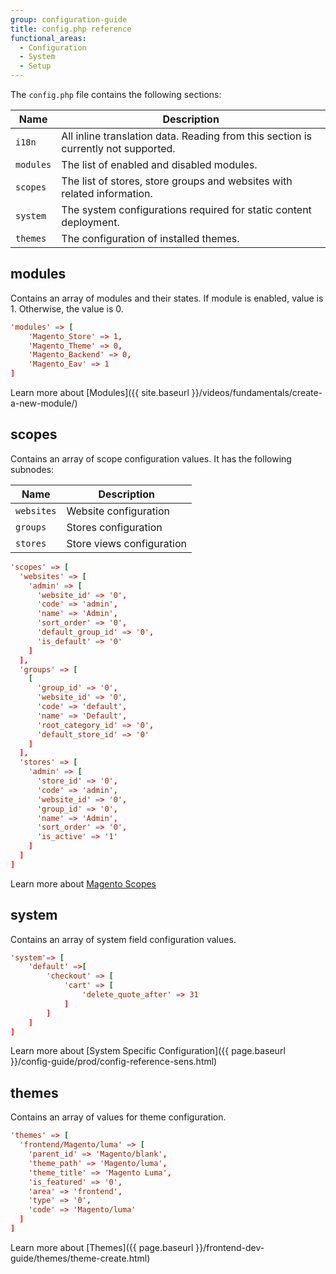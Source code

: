 ```yaml
---
group: configuration-guide
title: config.php reference
functional_areas:
  - Configuration
  - System
  - Setup
---
```


The `config.php` file contains the following sections:

| Name      | Description                                                                         |
| --------- | ----------------------------------------------------------------------------------- |
| `i18n`    | All inline translation data. Reading from this section is currently not supported.  |
| `modules` | The list of enabled and disabled modules.                                           |
| `scopes`  | The list of stores, store groups and websites with related information.             |
| `system`  | The system configurations required for static content deployment.                   |
| `themes`  | The configuration of installed themes.                                              |

## modules

Contains an array of modules and their states. If module is enabled, value is 1. Otherwise, the value is 0.

```conf
'modules' => [
    'Magento_Store' => 1,
    'Magento_Theme' => 0,
    'Magento_Backend' => 0,
    'Magento_Eav' => 1
]
```

Learn more about [Modules]({{ site.baseurl }}/videos/fundamentals/create-a-new-module/)

## scopes

Contains an array of scope configuration values. It has the following subnodes:

| Name       | Description                        |
| ---------- | -----------------------------------|
| `websites` | Website configuration              |
| `groups`   | Stores configuration               |
| `stores`   | Store views configuration          |

```conf
'scopes' => [
  'websites' => [
    'admin' => [
      'website_id' => '0',
      'code' => 'admin',
      'name' => 'Admin',
      'sort_order' => '0',
      'default_group_id' => '0',
      'is_default' => '0'
    ]
  ],
  'groups' => [
    [
      'group_id' => '0',
      'website_id' => '0',
      'code' => 'default',
      'name' => 'Default',
      'root_category_id' => '0',
      'default_store_id' => '0'
    ]
  ],
  'stores' => [
    'admin' => [
      'store_id' => '0',
      'code' => 'admin',
      'website_id' => '0',
      'group_id' => '0',
      'name' => 'Admin',
      'sort_order' => '0',
      'is_active' => '1'
    ]
  ]
]
```

Learn more about [Magento Scopes](http://docs.magento.com/m2/ce/user_guide/configuration/scope.html)

## system

Contains an array of system field configuration values.

```conf
'system'=> [
    'default' =>[
        'checkout' => [
            'cart' => [
                'delete_quote_after' => 31
            ]
        ]
    ]
]
```

Learn more about [System Specific Configuration]({{ page.baseurl }}/config-guide/prod/config-reference-sens.html)

## themes

Contains an array of values for theme configuration.

```conf
'themes' => [
  'frontend/Magento/luma' => [
    'parent_id' => 'Magento/blank',
    'theme_path' => 'Magento/luma',
    'theme_title' => 'Magento Luma',
    'is_featured' => '0',
    'area' => 'frontend',
    'type' => '0',
    'code' => 'Magento/luma'
  ]
]
```

Learn more about [Themes]({{ page.baseurl }}/frontend-dev-guide/themes/theme-create.html)
